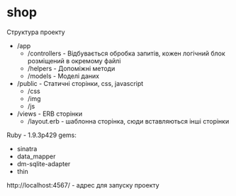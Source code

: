 shop
====

Структура проекту

* /app
	* /controllers - Відбувається обробка запитів, кожен логічний блок розміщений в окремому файлі
	* /helpers - Допоміжні методи
	* /models - Моделі даних
* /public - Статичні сторінки, css, javascript
	* /css
	* /img
	* /js
* /views - ERB сторінки
	* /layout.erb - шаблонна сторінка, сюди вставляються інші сторінки

Ruby - 1.9.3p429
gems:
* sinatra
* data_mapper
* dm-sqlite-adapter
* thin 

http://localhost:4567/ - адрес для запуску проекту 
